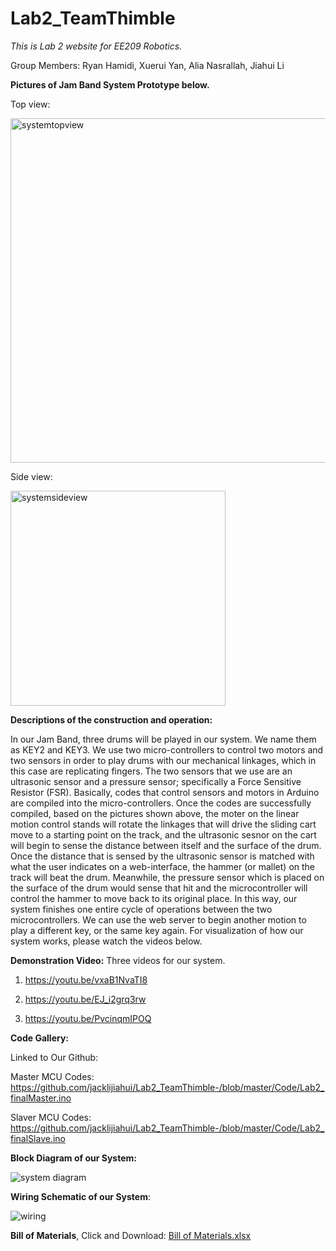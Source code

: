 # Lab2_TeamThimble
*This is Lab 2 website for EE209 Robotics.* 

Group Members: Ryan Hamidi, Xuerui Yan, Alia Nasrallah, Jiahui Li


<b>Pictures of Jam Band System Prototype below.</b>

Top view:

<img width="551" alt="systemtopview" src="https://cloud.githubusercontent.com/assets/22850278/19546970/d3f6df52-9648-11e6-9574-9cee3a052e3f.png">


Side view:

<img width="344" alt="systemsideview" src="https://cloud.githubusercontent.com/assets/22850278/19547109/18b62b7e-964a-11e6-8418-fd4064a4580c.png">



<b>Descriptions of the construction and operation:</b>

In our Jam Band, three drums will be played in our system. We name them as KEY2 and KEY3. We use two micro-controllers to control two motors and two sensors in order to play drums with our mechanical linkages, which in this case are replicating fingers. The two sensors that we use are an ultrasonic sensor and a pressure sensor; specifically a Force Sensitive Resistor (FSR). Basically, codes that control sensors and motors in Arduino are compiled into the micro-controllers. Once the codes are successfully compiled, based on the pictures shown above, the moter on the linear motion control stands will rotate the linkages that will drive the sliding cart move to a starting point on the track, and the ultrasonic sesnor on the cart will begin to sense the distance between itself and the surface of the drum. Once the distance that is sensed by the ultrasonic sensor is matched with what the user indicates on a web-interface, the hammer (or mallet) on the track will beat the drum. Meanwhile, the pressure sensor which is placed on the surface of the drum would sense that hit and the microcontroller will control the hammer to move back to its original place. In this way, our system finishes one entire cycle of operations between the two microcontrollers. We can use the web server to begin another motion to play a different key, or the same key again. For visualization of how our system works, please watch the videos below.



<b>Demonstration Video:</b>
Three videos for our system.

1. https://youtu.be/vxaB1NvaTI8

2. https://youtu.be/EJ_i2grq3rw

3. https://youtu.be/PvcinqmIPOQ





<b>Code Gallery:</b>

Linked to Our Github: 

Master MCU Codes:
https://github.com/jacklijiahui/Lab2_TeamThimble-/blob/master/Code/Lab2_finalMaster.ino

Slaver MCU Codes:
https://github.com/jacklijiahui/Lab2_TeamThimble-/blob/master/Code/Lab2_finalSlave.ino




<b>Block Diagram of our System:</b>

![system diagram](https://cloud.githubusercontent.com/assets/22620839/19614219/a3195a3a-97a7-11e6-882d-db1d3bd70dc8.jpeg)

<b>Wiring Schematic of our System</b>:

![wiring](https://cloud.githubusercontent.com/assets/22620839/19615492/ac345c7a-97b4-11e6-895d-9801cfa30037.jpeg)






<b>Bill of Materials</b>, Click and Download:
[Bill of Materials.xlsx](https://github.com/jacklijiahui/Lab2_TeamThimble-/files/545482/Bill.of.Materials.xlsx)







